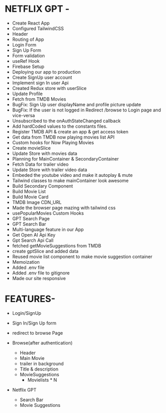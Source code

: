 # NETFLIX GPT -
 - Create React App
 - Configured TailwindCSS
 - Header
 - Routing of App
 - Login Form
 - Sign Up Form
 - Form validation
 - useRef Hook
 - Firebase Setup
 - Deploying our app to production
 - Create SignUp user account
 - Implement sign In user Api
 - Created Redux store with userSlice
 - Update Profile
 - Fetch from TMDB Movies
 - BugFix: Sign Up user displayName and profile picture update
 - BugFix: If the user is not logged in Redirect /browse to Login page and vice-versa
 - Unsubscribed to the onAuthStateChanged callback
 - Add hardCoded values to the constants files.
 - Register TMDB API & create an app & get access token
 - Get data from TMDB now playing movies list API
 - Custom hooks for Now Playing Movies
 - Create movieSlice
 - Update Store with movies data
 - Planning for MainContainer & SecondaryContainer
 - Fetch Data for trailer video
 - Update Store with trailer video data
 - Embeded the youtube video and make it autoplay & mute
 - Tailwind classes to make mainContainer look awesome
 - Build Secondary Component
 - Build Movie List
 - Build Movie Card
 - TMDB Image CDN_URL
 - Made the browser page mazing with tailwind css
 - usePopularMovies Custom Hooks
 - GPT Search Page
 - GPT Search Bar 
 - Multi-language feature in our App
 - Get Open AI Api Key
 - Gpt Search Api Call
 - fetched getMovieSuggestions from TMDB
 - create gptSlice and added data
 - Reused movie list component to make movie suggestion container
 - Memoization
 - Added .env file
 - Added .env file to gitignore
 - Made our site responsive
 

# FEATURES-
 - Login/SignUp
  - Sign In/Sign Up form
  - redirect to browse Page

 - Browse(after authentication)
   - Header
   - Main Movie
   - trailer in background
   - Title & description
   - MovieSuggestions
     - Movielists * N

 - Netflix GPT
   - Search Bar
   - Movie Suggestions
